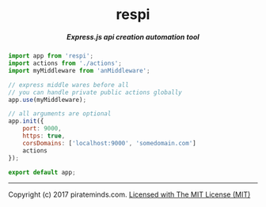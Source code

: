 <h1 align="center">respi</h1>

<h5 align="center">Express.js api creation automation tool</h5>

```js
import app from 'respi';
import actions from './actions';
import myMiddleware from 'anMiddleware';

// express middle wares before all
// you can handle private public actions globally
app.use(myMiddleware);

// all arguments are optional
app.init({
    port: 9000,
    https: true,
    corsDomains: ['localhost:9000', 'somedomain.com']
    actions
});

export default app;
```

---
Copyright (c) 2017 pirateminds.com. [Licensed with The MIT License (MIT)](/LICENSE)
